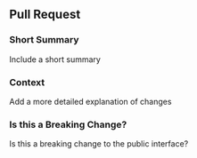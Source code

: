 ## Pull Request

### Short Summary
Include a short summary

### Context
Add a more detailed explanation of changes

### Is this a Breaking Change?
Is this a breaking change to the public interface?
